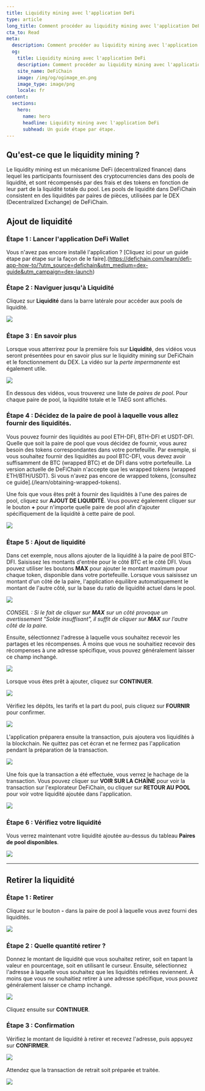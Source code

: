 ```yaml
---
title: Liquidity mining avec l'application DeFi
type: article
long_title: Comment procéder au liquidity mining avec l'application DeFi, étape par étape
cta_to: Read
meta:
  description: Comment procéder au liquidity mining avec l'application DeFi, étape par étape
  og:
    title: Liquidity mining avec l'application DeFi
    description: Comment procéder au liquidity mining avec l'application DeFi, étape par étape
    site_name: DeFiChain
    image: /img/og/ogimage_en.png
    image_type: image/png
    locale: fr
content:
  sections:
    hero:
      name: hero
      headline: Liquidity mining avec l'application DeFi
      subhead: Un guide étape par étape.
---
```


## Qu'est-ce que le liquidity mining ?

Le liquidity mining est un mécanisme DeFi (decentralized finance) dans lequel les participants fournissent des cryptocurrencies dans des pools de liquidité, et sont récompensés par des frais et des tokens en fonction de leur part de la liquidité totale du pool. Les pools de liquidité dans DeFiChain consistent en des liquidités par paires de pièces, utilisées par le DEX (Decentralized Exchange) de DeFiChain.

## Ajout de liquidité

### Étape 1 : Lancer l'application DeFi Wallet

Vous n'avez pas encore installé l'application ? [Cliquez ici pour un guide étape par étape sur la façon de le faire].(https://defichain.com/learn/defi-app-how-to/?utm_source=defichain&utm_medium=dex-guide&utm_campaign=dex-launch)

### Étape 2 : Naviguer jusqu'à Liquidité

Cliquez sur **Liquidité** dans la barre latérale pour accéder aux pools de liquidité.

<img src="/img/guides/liquidity-mining/go-to-liquidity.png" srcset="/img/guides/liquidity-mining/go-to-liquidity.png 1x, /img/guides/liquidity-mining/go-to-liquidity@2x.png 2x">

### Étape 3 : En savoir plus

Lorsque vous atterrirez pour la première fois sur **Liquidité**, des vidéos vous seront présentées pour en savoir plus sur le liquidity mining sur DeFiChain et le fonctionnement du DEX. La vidéo sur la _perte impermanente_ est également utile. 

<img src="/img/guides/liquidity-mining/liquidity-welcome.png" srcset="/img/guides/liquidity-mining/liquidity-welcome.png 1x, /img/guides/liquidity-mining/liquidity-welcome@2x.png 2x">

En dessous des vidéos, vous trouverez une liste de _paires de pool_. Pour chaque paire de pool, la liquidité totale et le TAEG sont affichés.

### Étape 4 : Décidez de la paire de pool à laquelle vous allez fournir des liquidités.

Vous pouvez fournir des liquidités au pool ETH-DFI, BTH-DFI et USDT-DFI. Quelle que soit la paire de pool que vous décidez de fournir, vous aurez besoin des tokens correspondantes dans votre portefeuille. Par exemple, si vous souhaitez fournir des liquidités au pool BTC-DFI, vous devez avoir suffisamment de BTC (wrapped BTC) et de DFI dans votre portefeuille. La version actuelle de DeFiChain n'accepte que les wrapped tokens (wrapped ETH/BTH/USDT). Si vous n'avez pas encore de wrapped tokens, [consultez ce guide].(/learn/obtaining-wrapped-tokens).

Une fois que vous êtes prêt à fournir des liquidités à l'une des paires de pool, cliquez sur **AJOUT DE LIQUIDITÉ**. Vous pouvez également cliquer sur le bouton **+** pour n'importe quelle paire de pool afin d'ajouter spécifiquement de la liquidité à cette paire de pool.

<img src="/img/guides/liquidity-mining/liquidity-add-buttons.png" srcset="/img/guides/liquidity-mining/liquidity-add-buttons.png 1x, /img/guides/liquidity-mining/liquidity-add-buttons@2x.png 2x">

### Étape 5 : Ajout de liquidité

Dans cet exemple, nous allons ajouter de la liquidité à la paire de pool BTC-DFI. Saisissez les montants d'entrée pour le côté BTC et le côté DFI. Vous pouvez utiliser les boutons **MAX** pour ajouter le montant maximum pour chaque token, disponible dans votre portefeuille. Lorsque vous saisissez un montant d'un côté de la paire, l'application équilibre automatiquement le montant de l'autre côté, sur la base du ratio de liquidité actuel dans le pool.

<img src="/img/guides/liquidity-mining/liquidity-adding.png" srcset="/img/guides/liquidity-mining/liquidity-adding.png 1x, /img/guides/liquidity-mining/liquidity-adding@2x.png 2x">

_CONSEIL : Si le fait de cliquer sur **MAX** sur un côté provoque un avertissement "Solde insuffisant", il suffit de cliquer sur **MAX** sur l'autre côté de la paire._

Ensuite, sélectionnez l'adresse à laquelle vous souhaitez recevoir les partages et les récompenses. À moins que vous ne souhaitiez recevoir des récompenses à une adresse spécifique, vous pouvez généralement laisser ce champ inchangé.

<img src="/img/guides/liquidity-mining/liquidity-receive-at.png" srcset="/img/guides/liquidity-mining/liquidity-receive-at.png 1x, /img/guides/liquidity-mining/liquidity-receive-at@2x.png 2x">

Lorsque vous êtes prêt à ajouter, cliquez sur **CONTINUER**.

<img src="/img/guides/liquidity-mining/liquidity-add-continue.png" srcset="/img/guides/liquidity-mining/liquidity-add-continue.png 1x, /img/guides/liquidity-mining/liquidity-add-continue@2x.png 2x">

Vérifiez les dépôts, les tarifs et la part du pool, puis cliquez sur **FOURNIR** pour confirmer.

<img src="/img/guides/liquidity-mining/liquidity-add-confirm.png" srcset="/img/guides/liquidity-mining/liquidity-add-confirm.png 1x, /img/guides/liquidity-mining/liquidity-add-confirm@2x.png 2x">

L'application préparera ensuite la transaction, puis ajoutera vos liquidités à la blockchain. Ne quittez pas cet écran et ne fermez pas l'application pendant la préparation de la transaction.

<img src="/img/guides/liquidity-mining/liquidity-loading.png" srcset="/img/guides/liquidity-mining/liquidity-loading.png 1x, /img/guides/liquidity-mining/liquidity-loading@2x.png 2x">

Une fois que la transaction a été effectuée, vous verrez le hachage de la transaction. Vous pouvez cliquer sur **VOIR SUR LA CHAÎNE** pour voir la transaction sur l'explorateur DeFiChain, ou cliquer sur **RETOUR AU POOL** pour voir votre liquidité ajoutée dans l'application.

<img src="/img/guides/liquidity-mining/liquidity-complete.png" srcset="/img/guides/liquidity-mining/liquidity-complete.png 1x, /img/guides/liquidity-mining/liquidity-complete@2x.png 2x">

### Étape 6 : Vérifiez votre liquidité

Vous verrez maintenant votre liquidité ajoutée au-dessus du tableau **Paires de pool disponibles**.

<img src="/img/guides/liquidity-mining/liquidity-mine.png" srcset="/img/guides/liquidity-mining/liquidity-mine.png 1x, /img/guides/liquidity-mining/liquidity-mine@2x.png 2x">

---

## Retirer la liquidité

### Étape 1 : Retirer

Cliquez sur le bouton **-** dans la paire de pool à laquelle vous avez fourni des liquidités.

<img src="/img/guides/liquidity-mining/liquidity-remove-button.png" srcset="/img/guides/liquidity-mining/liquidity-remove-button.png 1x, /img/guides/liquidity-mining/liquidity-remove-button@2x.png 2x">

### Étape 2 : Quelle quantité retirer ?

Donnez le montant de liquidité que vous souhaitez retirer, soit en tapant la valeur en pourcentage, soit en utilisant le curseur. Ensuite, sélectionnez l'adresse à laquelle vous souhaitez que les liquidités retirées reviennent. À moins que vous ne souhaitiez retirer à une adresse spécifique, vous pouvez généralement laisser ce champ inchangé.

<img src="/img/guides/liquidity-mining/liquidity-removing.png" srcset="/img/guides/liquidity-mining/liquidity-removing.png 1x, /img/guides/liquidity-mining/liquidity-removing@2x.png 2x">

Cliquez ensuite sur **CONTINUER**.

### Étape 3 : Confirmation

Vérifiez le montant de liquidité à retirer et recevez l'adresse, puis appuyez sur **CONFIRMER**.

<img src="/img/guides/liquidity-mining/liquidity-remove-confirm.png" srcset="/img/guides/liquidity-mining/liquidity-remove-confirm.png 1x, /img/guides/liquidity-mining/liquidity-remove-confirm@2x.png 2x">

Attendez que la transaction de retrait soit préparée et traitée.

<img src="/img/guides/liquidity-mining/liquidity-remove-confirm.png" srcset="/img/guides/liquidity-mining/liquidity-remove-confirm.png 1x, /img/guides/liquidity-mining/liquidity-remove-confirm@2x.png 2x">
